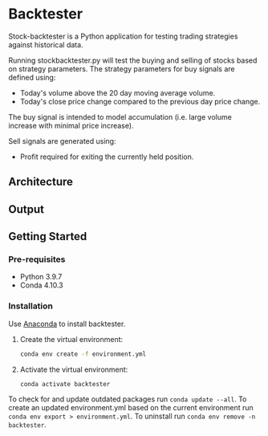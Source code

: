 # Backtester

Stock-backtester is a Python application for testing trading strategies against historical data.

Running stockbacktester.py will test the buying and selling of stocks based on strategy parameters. The strategy parameters for buy signals are defined using: 
* Today's volume above the 20 day moving average volume.
* Today's close price change compared to the previous day price change.

The buy signal is intended to model accumulation (i.e. large volume increase with minimal price increase). 

Sell signals are generated using:
* Profit required for exiting the currently held position.

## Architecture

## Output

## Getting Started

### Pre-requisites

* Python 3.9.7
* Conda 4.10.3

### Installation

Use [Anaconda](https://www.anaconda.com/products/individual) to install backtester.

1. Create the virtual environment:
    ```bash
    conda env create -f environment.yml
    ```

2. Activate the virtual environment:
    ```bash
    conda activate backtester
    ```

To check for and update outdated packages run `conda update --all`. To create an updated environment.yml based on the current environment run `conda env export > environment.yml`. To uninstall run `conda env remove -n backtester`.